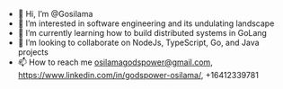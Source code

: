 - 👋 Hi, I’m @Gosilama
- 👀 I’m interested in software engineering and its undulating landscape
- 🌱 I’m currently learning how to build distributed systems in GoLang
- 💞️ I’m looking to collaborate on NodeJs, TypeScript, Go, and Java projects
- 📫 How to reach me osilamagodspower@gmail.com, https://www.linkedin.com/in/godspower-osilama/, +16412339781

<!---
Gosilama/Gosilama is a ✨ special ✨ repository because its `README.md` (this file) appears on your GitHub profile.
You can click the Preview link to take a look at your changes.
--->

